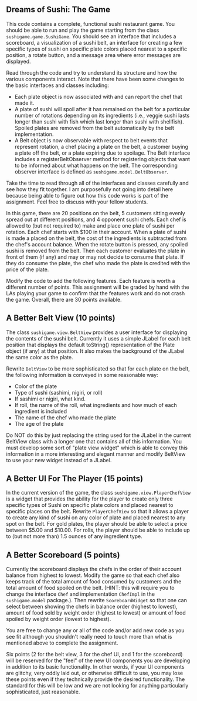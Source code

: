 ## Dreams of Sushi: The Game

This code contains a complete, functional sushi restaurant game. You should be able to run and play the game starting from the class ```sushigame.game.SushiGame```. You should see an interface that includes a scoreboard, a visualization of a sushi belt, an interface for creating a few specific types of sushi on specific plate colors placed nearest to a specific position, a rotate button, and a message area where error messages are displayed. 

Read through the code and try to understand its structure and how the various components interact. Note that there have been some changes to the basic interfaces and classes including:
* Each plate object is now associated with and can report the chef that made it.
* A plate of sushi will spoil after it has remained on the belt for a particular number of rotations depending on its ingredients (i.e., veggie sushi lasts longer than sushi with fish which last longer than sushi with shellfish). Spoiled plates are removed from the belt automatically by the belt implementation.
* A Belt object is now observable with respect to belt events that represent rotation, a chef placing a plate on the belt, a customer buying a plate off the belt, or a plate expiring due to spoilage. The Belt interface includes a registerBeltObserver method for registering objects that want to be informed about what happens on the belt. The corresponding observer interface is defined as ```sushigame.model.BeltObserver```.

Take the time to read through all of the interfaces and classes carefully and see how they fit together. I am purposefully not going into detail here because being able to figure out how this code works is part of the assignment. Feel free to discuss with your fellow students.

In this game, there are 20 positions on the belt, 5 customers sitting evenly spread out at different positions, and 4 opponent sushi chefs. Each chef is allowed to (but not required to) make and place one plate of sushi per rotation. Each chef starts with $100 in their account. When a plate of sushi is made a placed on the belt, the cost of the ingredients is subtracted from the chef's account balance. When the rotate button is pressed, any spoiled sushi is removed from the belt. Then each customer evaluates the plate in front of them (if any) and may or may not decide to consume that plate. If they do consume the plate, the chef who made the plate is credited with the price of the plate.

Modify the code to add the following features. Each feature is worth a different number of points. This assignment will be graded by hand with the LAs playing your game to confirm that the features work and do not crash the game. Overall, there are 30 points available.

## A Better Belt View (10 points)

The class ```sushigame.view.BeltView``` provides a user interface for displaying the contents of the sushi belt. Currently it uses a simple JLabel for each belt position that displays the default toString() representation of the Plate object (if any) at that position. It also makes the background of the JLabel the same color as the plate.

Rewrite ```BeltView``` to be more sophisticated so that for each plate on the belt, the following information is conveyed in some reasonable way:
* Color of the plate
* Type of sushi (sashimi, nigiri, or roll)
* If sashimi or nigiri, what kind.
* If roll, the name of the roll, what ingredients and how much of each ingredient is included
* The name of the chef who made the plate
* The age of the plate

Do NOT do this by just replacing the string used for the JLabel in the current BeltView class with a longer one that contains all of this information. You must develop some sort of "plate view widget" which is able to convey this information in a more interesting and elegant manner and modify BeltView to use your new widget instead of a JLabel.

## A Better UI For The Player (15 points)

In the current version of the game, the class ```sushigame.view.PlayerChefView``` is a widget that provides the ability for the player to create only three specific types of Sushi on specific plate colors and placed nearest to specific places on the belt. Rewrite ```PlayerChefView``` so that it allows a player to create any kind of sushi on any color of plate and placed nearest to any spot on the belt. For gold plates, the player should be able to select a price between $5.00 and $10.00. For rolls, the player should be able to include up to (but not more than) 1.5 ounces of any ingredient type.

## A Better Scoreboard (5 points)

Currently the scoreboard displays the chefs in the order of their account balance from highest to lowest. Modify the game so that each chef also keeps track of the total amount of food consumed by customers and the total amount of food spoiled on the belt. (HINT: this will require you to change the interface ```Chef``` and implementation ```ChefImpl``` in the ```sushigame.model``` package.). Then rewrite ```ScoreboardWidget``` so that one can select between showing the chefs in balance order (highest to lowest), amount of food sold by weight order (highest to lowest) or amount of food spoiled by weight order (lowest to highest).

You are free to change any or all of the code and/or add new code as you see fit although you shouldn't really need to touch more than what is mentioned above to complete the assignment.

Six points (2 for the belt view, 3 for the chef UI, and 1 for the scoreboard) will be reserved for the "feel" of the new UI components you are developing in addition to its basic functionality. In other words, if your UI components are glitchy, very oddly laid out, or otherwise difficult to use, you may lose these points even if they technically provide the desired functionality. The standard for this will be low and we are not looking for anything particularly sophisticated, just reasonable.
